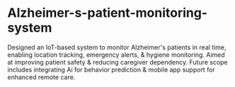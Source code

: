 # Alzheimer-s-patient-monitoring-system
Designed an IoT-based system to monitor Alzheimer's patients in real time, enabling location tracking, emergency alerts, &amp; hygiene monitoring. Aimed at improving patient safety &amp; reducing caregiver dependency. Future scope includes integrating Ai for behavior prediction &amp; mobile app support for enhanced remote care.
